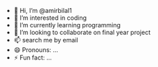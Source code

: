 - 👋 Hi, I’m @amirbilal1
- 👀 I’m interested in coding
- 🌱 I’m currently learning programming
- 💞️ I’m looking to collaborate on final year project
- 📫 search me by email
- 😄 Pronouns: ...
- ⚡ Fun fact: ...

<!---
amirbilal1/amirbilal1 is a ✨ special ✨ repository because its `README.md` (this file) appears on your GitHub profile.
You can click the Preview link to take a look at your changes.
--->
